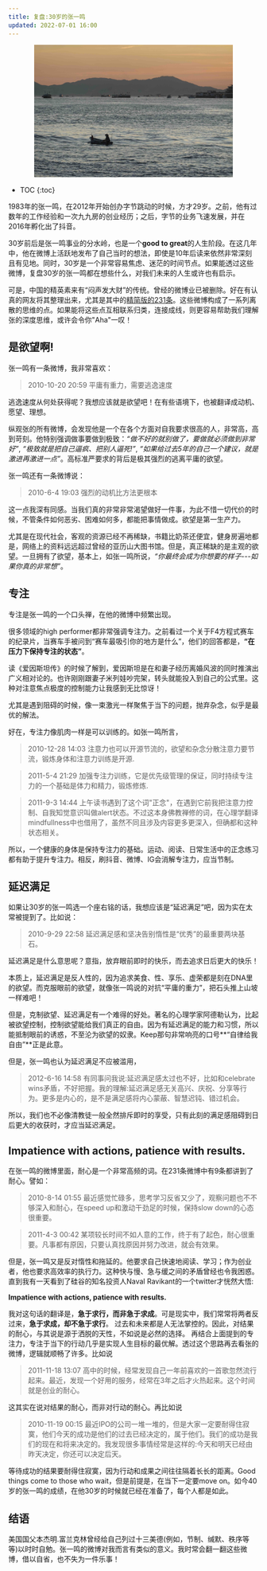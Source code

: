 ```yaml
---
title: 复盘:30岁的张一鸣
updated: 2022-07-01 16:00
---
```


<p align="center">
<img src="/images/boat.jpg" alt="boat" width="400"/>
</p>

* TOC
{:toc}

1983年的张一鸣，在2012年开始创办字节跳动的时候，方才29岁。之前，他有过数年的工作经验和一次九九房的创业经历；之后，字节的业务飞速发展，并在2016年孵化出了抖音。

30岁前后是张一鸣事业的分水岭，也是一个**good to great**的人生阶段。在这几年中，他在微博上活跃地发布了自己当时的想法，即使是10年后读来依然非常深刻且有见地。同时，30岁是一个非常容易焦虑、迷茫的时间节点。如果能透过这些微博，复盘30岁的张一鸣都在想些什么，对我们未来的人生或许也有启示。

可是，中国的精英素来有“闷声发大财”的传统。曾经的微博业已被删除。好在有认真的网友将其整理出来，尤其是其中的[精简版的231条]()。这些微博构成了一系列离散的思维的点。如果能将这些点互相联系归类，连接成线，则更容易帮助我们理解张的深度思维，或许会令你"Aha"一叹！

<!-- 计算机视觉领域有一个很有名的算法，叫做Vocabulary Tree(词汇树)。我们通过一张图片中一组特征出现的频率来描述这张图片。比如，梵高的画中扭曲的线条的频率就尤其高。通过这种方法，我们也可以对张一鸣的微博建立一个基于词频的词汇数，来辅助为其画像。

通过统计网友整理的[张一鸣的231条精华微博]()，我们可以得到词频排序如下：

1. 专注8
2. 延迟满足7
3. 健康/锻炼6
4. 沟通6
4. 耐心5
5. 行动4
6. 惰性4
6. 欲望/动机3
7. 极致3 -->

## 是欲望啊!

张一鸣有一条微博，我非常喜欢：

> 2010-10-20 20:59 平庸有重力，需要逃逸速度

逃逸速度从何处获得呢？我想应该就是欲望吧！在有些语境下，也被翻译成动机、愿望、理想。

纵观张的所有微博，会发现他是一个在各个方面对自我要求很高的人，非常高，高到苛刻。他特别强调做事要做到极致：_“做不好的就别做了，要做就必须做到非常好”_, _“极致就是把自己逼疯、把别人逼死!”_, _“如果给过去5年的自己一个建议，就是激进再激进一点”_。高标准严要求的背后是极其强烈的逃离平庸的欲望。

张一鸣还有一条微博说：

> 2010-6-4 19:03 强烈的动机比方法更根本

这一点我深有同感。当我们真的非常非常渴望做好一件事，为此不惜一切代价的时候，不管条件如何恶劣、困难如何多，都能把事情做成。欲望是第一生产力。

尤其是在现代社会，客观的资源已经不再稀缺，书籍比奶茶还便宜，健身房遍地都是，网络上的资料远远超过曾经的亚历山大图书馆。但是，真正稀缺的是主观的欲望。一旦拥有了欲望，基本上，如张一鸣所说，_“你最终会成为你想要的样子---如果你真的非常想”_。



## 专注

专注是张一鸣的一个口头禅，在他的微博中频繁出现。

很多领域的high performer都非常强调专注力。之前看过一个关于F4方程式赛车的纪录片，当赛车手被问到“赛车最吸引你的地方是什么”，他们的回答都是，**“在压力下保持专注的状态”**。

读《爱因斯坦传》的时候了解到，爱因斯坦是在和妻子经历离婚风波的同时推演出广义相对论的。也许刚刚跟妻子米列娃吵完架，转头就能投入到自己的公式里。这种对注意焦点极度的控制能力让我感到无比惊讶！

尤其是遇到阻碍的时候，像一束激光一样聚焦于当下的问题，抛弃杂念，似乎是最优的解法。

好在，专注力像肌肉一样是可以训练的。如张一鸣所言，

> 2010-12-28 14:03 注意力也可以开源节流的，欲望和杂念分散注意力要节流，锻炼身体和注意力训练是开源.

> 2011-5-4 21:29 加强专注力训练，它是优先级管理的保证，同时持续专注力的一个基础是体力和精力，锻炼修炼.

> 2011-9-3 14:44 上午读书遇到了这个词"正念"，在遇到它前我把注意力控制、自我知觉意识叫做alert状态。不过这本身佛教禅修的词，在心理学翻译mindfullness中也借用了，虽然不同且涉及内容更多更深入，但确都和这种状态相关。

所以，一个健康的身体是保持专注力的基础。运动、阅读、日常生活中的正念练习都有助于提升专注力。相反，刷抖音、微博、IG会消解专注力，应当节制。


## 延迟满足 

如果让30岁的张一鸣选一个座右铭的话，我想应该是“延迟满足”吧，因为实在太常被提到了。比如说：

> 2010-9-29 22:58 延迟满足感和坚决告别惰性是“优秀”的最重要两块基石。

延迟满足是什么意思呢？意指，放弃眼前即时的快乐，而去追求日后更大的快乐！

本质上，延迟满足是反人性的，因为追求美食、性、享乐、虚荣都是刻在DNA里的欲望。而克服眼前的欲望，就像张一鸣说的对抗“平庸的重力”，把石头推上山坡一样难吧！

但是，克制欲望、延迟满足有一个难得的好处。著名的心理学家阿德勒认为，比起被欲望控制，控制欲望能给我们真正的自由。因为有延迟满足的能力和习惯，所以能抵制眼前的诱惑，不至沦为欲望的奴隶。Keep那句非常响亮的口号**“自律给我自由”**正是此意。

但是，张一鸣也认为延迟满足不应被滥用，

> 2012-6-16 14:58 有同事问我说:延迟满足感太过也不好，比如和celebrate wins矛盾，不好把握。我的理解:延迟满足感无关高兴、庆祝、分享等行为。更多是内心的，是不是满足感将内心蒙蔽、智慧迟钝、错过机会。

所以，我们也不必像清教徒一般全然排斥即时的享受，只有此刻的满足感阻碍到日后更大的收获时，才应当延迟满足。


## Impatience with actions, patience with results.

在张一鸣的微博里面，耐心是一个非常高频的词。在231条微博中有9条都讲到了耐心。譬如：

> 2010-8-14 01:55 最近感觉忙碌多，思考学习反省又少了，观察问题也不不够深入和耐心，在speed up和激动干劲足的时候，保持slow down的心态很重要。

> 2011-4-3 00:42 某项较长时间不如人意的工作，终于有了起色，耐心很重要。凡事都有原因，只要认真找原因并努力改进，就会有效果。

<!-- > 2012-1-22 00:48 练习保持耐心，即使是快节奏和压力的情况下。 -->

但是，张一鸣又是反对惰性和拖延的。他要求自己快速地阅读、学习；作为创业者，他也要求高效率的执行力。这种快与慢、急与缓之间的矛盾曾经也令我困惑。直到我有一天看到了硅谷的知名投资人Naval Ravikant的一个twitter才恍然大悟:

**Impatience with actions, patience with results.**

我对这句话的翻译是，**急于求行，而非急于求成**。可是现实中，我们常常将两者反过来，**急于求成，却不急于求行**。
过去和未来都是人无法掌控的。因此，对结果的耐心，与其说是源于洒脱的天性，不如说是必然的选择。
再结合上面提到的专注力，专注于当下的行动几乎是实现人生目标的最优解。透过这个思路再去看张的微博，逻辑就顺畅了许多。比如说

> 2011-11-18 13:07 高中的时候，经常发现自己一年前喜欢的一首歌忽然流行起来。最近，发现一个好用的服务，经常在3年之后才火热起来。这个时间就是创业的耐心。

这其实在说对结果的耐心，而非对行动的耐心。再比如说

> 2010-11-19 00:15 最近IPO的公司一堆一堆的，但是大家一定要耐得住寂寞，他们今天的成功是他们的过去已经决定的，属于他们。我们的成功是我们的现在和将来决定的。我发现很多事情经常是这样的:今天和明天已经由昨天决定，你还可以决定后天。

等待成功的结果要耐得住寂寞，因为行动和成果之间往往隔着长长的距离。Good things come to those who wait，但是前提是，在当下一定要move on。如今40岁的张一鸣的成绩，在他30岁的时候就已经在准备了，每个人都是如此。

## 结语

美国国父本杰明.富兰克林曾经给自己列过十三美德(例如，节制、缄默、秩序等等)以时时自勉。张一鸣的微博对我而言有类似的意义。我时常会翻一翻这些微博，借以自省，也不失为一件乐事！












